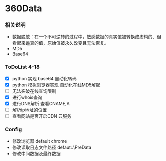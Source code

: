 # 360Data

### 相关说明

- 数据脱敏：在一个不可逆转的过程中，敏感数据的真实值被转换成虚构的、但看起来逼真的值，原始值被永久改变且无法恢复。
- MD5
- Base64

### ToDoList 4-18
- [x] python 实现 base64 自动化转码
- [x] python 模拟浏览器实现 自动化在线MD5解密
- [ ] 无法突破在线查询限制 
- [x] 进行whois查询
- [x] 进行DNS解析 查看CNAME,A
- [ ] 解析ip地址的位置
- [ ] 查看网站是否开启CDN 云服务

### Config
- 修改浏览器 default chrome
- 修改读取日志文件路径 defaut:.\\PreData
- 修改中间数据及最终数据